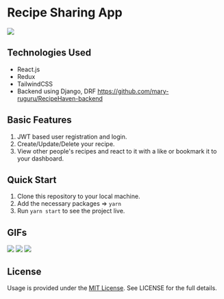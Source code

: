 # Recipe Sharing App

<img src = "https://user-images.githubusercontent.com/66206865/149466420-5a3ad850-80f4-44f3-bf31-929a57d6f793.png" />


## Technologies Used
- React.js
- Redux
- TailwindCSS
- Backend using Django, DRF https://github.com/mary-ruguru/RecipeHaven-backend

## Basic Features

1. JWT based user registration and login.
2. Create/Update/Delete your recipe.
3. View other people's recipes and react to it with a like or bookmark it to your dashboard.

## Quick Start

1. Clone this repository to your local machine.
2. Add the necessary packages => `yarn`
3. Run `yarn start` to see the project live.

## GIFs
<img src = "https://user-images.githubusercontent.com/66206865/149467240-b37a4f63-293c-4e94-bc0a-b231707b0802.gif" />
<img src = "https://user-images.githubusercontent.com/66206865/149466498-14ab3176-1abe-497f-af3c-d31663838874.gif" />
<img src = "https://user-images.githubusercontent.com/66206865/149466513-57b32988-e6dd-4445-af9d-7099b0cab093.gif" />

## License

Usage is provided under the [MIT License](http://opensource.org/licenses/mit-license.php). See LICENSE for the full details.
